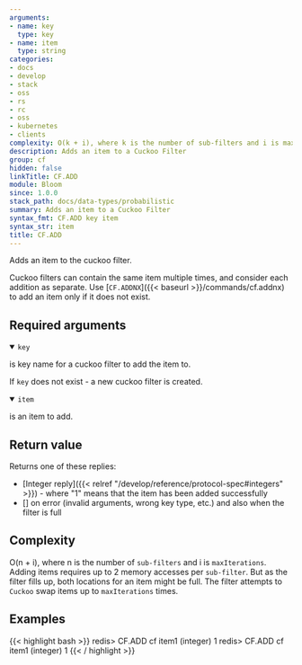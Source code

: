 ```yaml
---
arguments:
- name: key
  type: key
- name: item
  type: string
categories:
- docs
- develop
- stack
- oss
- rs
- rc
- oss
- kubernetes
- clients
complexity: O(k + i), where k is the number of sub-filters and i is maxIterations
description: Adds an item to a Cuckoo Filter
group: cf
hidden: false
linkTitle: CF.ADD
module: Bloom
since: 1.0.0
stack_path: docs/data-types/probabilistic
summary: Adds an item to a Cuckoo Filter
syntax_fmt: CF.ADD key item
syntax_str: item
title: CF.ADD
---
```

Adds an item to the cuckoo filter.

Cuckoo filters can contain the same item multiple times, and consider each addition as separate.
Use [`CF.ADDNX`]({{< baseurl >}}/commands/cf.addnx) to add an item only if it does not exist.

## Required arguments

<details open><summary><code>key</code></summary>

is key name for a cuckoo filter to add the item to.

If `key` does not exist - a new cuckoo filter is created.
</details>

<details open><summary><code>item</code></summary>

is an item to add.
</details>

## Return value

Returns one of these replies:

- [Integer reply]({{< relref "/develop/reference/protocol-spec#integers" >}}) - where "1" means that the item has been added successfully
- [] on error (invalid arguments, wrong key type, etc.) and also when the filter is full

## Complexity

O(n + i), where n is the number of `sub-filters` and i is `maxIterations`.
Adding items requires up to 2 memory accesses per `sub-filter`.
But as the filter fills up, both locations for an item might be full.
The filter attempts to `Cuckoo` swap items up to `maxIterations` times.

## Examples

{{< highlight bash >}}
redis> CF.ADD cf item1
(integer) 1
redis> CF.ADD cf item1
(integer) 1
{{< / highlight >}}
